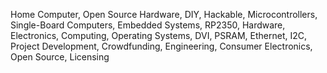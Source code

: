 Home Computer, Open Source Hardware, DIY, Hackable, Microcontrollers, Single-Board Computers, Embedded Systems, RP2350, Hardware, Electronics, Computing, Operating Systems, DVI, PSRAM, Ethernet, I2C, Project Development, Crowdfunding, Engineering, Consumer Electronics, Open Source, Licensing
